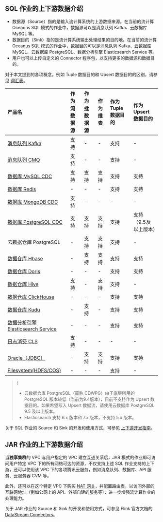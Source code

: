 ## SQL 作业的上下游数据介绍

- 数据源（Source）指的是输入流计算系统的上游数据来源。在当前的流计算 Oceanus SQL 模式的作业中，数据源可以是消息队列 Kafka、云数据库 MySQL 等。
- 数据目的（Sink）指的是流计算系统输出处理结果的目的地。在当前的流计算 Oceanus SQL 模式的作业中，数据目的可以是消息队列 Kafka、云数据库 MySQL、云数据库 PostgreSQL、数据分析引擎 Elasticsearch Service 等。
- 用户也可以上传自定义的 Connector 程序包，以支持更多的数据源和数据目的。

对于本文提到的各项概念，例如 Tuple 数据目的和 Upsert 数据目的的区别，请参见 [词汇表](https://cloud.tencent.com/document/product/849/17740)。

| 产品名                     | 作为流数据源 | 作为批数据源 | 作为维表 | 作为 Tuple 数据目的 | 作为 Upsert 数据目的  |
| :------------------------- | :----------- | :----------- | :------- | :------------------ | :-------------------- |
| [消息队列 Kafka](https://cloud.tencent.com/document/product/849/48310)             | 支持         | -       | -   | 支持  | -            |
| [消息队列 CMQ](https://cloud.tencent.com/document/product/849/58213)               | 支持         | -    | -   | 支持      | -            |
| [数据库 MySQL CDC](https://cloud.tencent.com/document/product/849/52698)   | 支持  | 支持    | 支持     | 支持    | 支持        |
| [数据库 Redis](https://cloud.tencent.com/document/product/849/54634)               | -  | -    | - | 支持             | 支持                  |
| [数据库 MongoDB CDC](https://cloud.tencent.com/document/product/849/60410)         | 支持         | -       | -   | -       | -     |
| [数据库 PostgreSQL CDC](https://cloud.tencent.com/document/product/849/60315)      | 支持         | 支持         | 支持     | 支持       | 支持（9.5及以上版本） |
|云数据仓库 PostgreSQL     | -       | 支持         | 支持     | 支持                | -              |
| [数据仓库 Hbase](https://cloud.tencent.com/document/product/849/60717)             | -       | 支持         | 支持     | 支持  | 支持   |
| [数据仓库 Doris](https://cloud.tencent.com/document/product/849/60953)             | -     | -     | - | 支持            | 支持        |
| [数据仓库 Hive](https://cloud.tencent.com/document/product/849/55238)              | 支持         | -       | 支持     | 支持      | -    |
| [数据仓库 ClickHouse](https://cloud.tencent.com/document/product/849/53389)        | -       | -     | - | 支持   | 支持                  |
| [数据仓库 Kudu](https://cloud.tencent.com/document/product/849/57609)              | -       | 支持         | -   | 支持    | 支持   |
| [数据分析引擎 Elasticsearch Service](https://cloud.tencent.com/document/product/849/48313) | -       | -       | -   | 支持     | 支持         |
| [日志消费 CLS](https://cloud.tencent.com/document/product/849/61690)               | 支持         | -       | -   | -    | -      |
| [Oracle（JDBC）](https://cloud.tencent.com/document/product/849/48312)             | -     | 支持         | 支持     | 支持  | 支持  |
| [Filesystem(HDFS/COS)](https://cloud.tencent.com/document/product/849/53852)       | -       | -       | -   | 支持 | -         |


> ! 
> - 云数据仓库 PostgreSQL（简称 CDWPG）由于底层所用的 PostgreSQL 版本较低（当前为9.4版本），目前不支持作为 Upsert 数据目的。如果希望写入 Upsert 数据流，请使用云数据库 PostgreSQL 9.5 及以上版本。
> - Elasticsearch 支持 6.x 版本和 7.x 版本，不支持 5.x 版本。

关于 SQL 作业的 Source 和 Sink 的开发和使用方式，可参见 [上下游开发指南](https://cloud.tencent.com/document/product/849/48263)。

## JAR 作业的上下游数据介绍

当**独享集群**的 VPC 与用户指定的 VPC 建立互通关系后，JAR 模式的作业即可访问用户特定 VPC 下的所有网络可达的资源，不仅支持上述 SQL 作业支持的上下游，还可以使用该 VPC 下的各项腾讯云服务，例如消息队列、数据库、API 服务、云服务器 CVM 等。

此外，还可以在这个特定 VPC 下购买 [NAT 网关](https://cloud.tencent.com/document/product/552)，并配置路由表，以访问外部的互联网地址（例如公网上的 API、外部自建的服务等），进一步增强流计算作业的处理能力。

关于 JAR 作业的 Source 和 Sink 的开发和使用方式，可参见 Flink 官方文档的 [DataStream Connectors](https://ci.apache.org/projects/flink/flink-docs-release-1.11/zh/dev/connectors/)。
